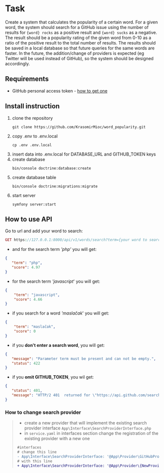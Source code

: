 # Task

Create a system that calculates the popularity of a certain word. 
For a given word, the system should search for a GitHub issue using the number of results 
for ```{word} rocks``` as a positive result and ```{word} sucks``` as a negative. 
The result should be a popularity rating of the given word from 0-10 as a ratio of the 
positive result to the total number of results. The results should be saved in a local 
database so that future queries for the same words are faster. 
In the future, the addition/change of providers is expected (eg Twitter will be used 
instead of GitHub), so the system should be designed accordingly.

## Requirements

- GitHub personal access token - [how to get one](https://github.com/settings/tokens)

## Install instruction

1. clone the repository
    ```
    git clone https://github.com/KrasomirMioc/word_popularity.git
    ```
2. copy .env to .env.local
    ```
    cp .env .env.local
    ```
3. insert data into .env.local for DATABASE_URL and GITHUB_TOKEN keys
4. create database
    ```
    bin/console doctrine:database:create
    ```
5. create database table
    ```
    bin/console doctrine:migrations:migrate
    ```
6. start server
    ```
    symfony server:start
    ```

## How to use API

Go to url and add your word to search:
```php
GET https://127.0.0.1:8000/api/v1/words/search?term={your word to search}
```
- and for the search term *'php'* you will get:
```json
{
   "term": "php",
   "score": 4.97
}
```
- for the search term *'javascript*' you will get:
```json
{
    "term": "javascript",
    "score": 4.66
}
```
- if you search for a word *'maslačak*' you will get:
```json
{
    "term": "maslačak",
    "score": 0
}
```
- if you **don't enter a search word**, you will get:
```json
{
   "message": "Parameter term must be present and can not be empty.",
   "status": 422
}
```
- if you **omit GITHUB_TOKEN**, you wil get:
```json
{
   "status": 401,
   "message": "HTTP/2 401  returned for \"https://api.github.com/search/issues?q={your word}"
}
```

### How to change search provider

> - create a new provider that will implement the existing search provider interface ```App\Interface\SearchProviderInterface.php```
> - in ```service.yaml``` in interfaces section change the registration of the existing provider with a new one
> ```diff
> #interfaces
> # change this line
> - App\Interface\SearchProviderInterface: '@App\Provider\GitHubProvider'
> # with this line
> + App\Interface\SearchProviderInterface: '@App\Provider\{NewProvider}'
> ```







